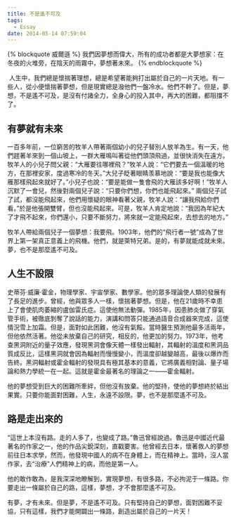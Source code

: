 ```yaml
---
title: 不是遙不可及
tags:
  - Essay
date: 2014-05-14 07:59:04
---
```

{% blockquote 威爾遜 %}
我們因夢想而偉大，所有的成功者都是大夢想家：在冬夜的火堆旁，在陰天的雨霧中，夢想著未來。
{% endblockquote %}

 人生中，我們總是懷揣著理想，總是希望著能夠打出屬於自己的一片天地。有一些人，從小便懷揣著夢想，但是現實總是潑他們一盤冷水。他們不幹了。但是，夢想，不是遙不可及，是沒有付諸全力，全身心的投入其中，再大的困難，都阻擋不了。
<!--more-->
## 有夢就有未來

一百多年前，一位窮苦的牧羊人帶著兩個幼小的兒子替別人放羊為生。有一天，他們趕著羊來到一個山坡上，一群大雁鳴叫著從他們頭頂飛過，並很快消失在遠方。牧羊人的小兒子問父親：“大雁要往哪裡飛？”牧羊人說：“它們要去一個溫暖的地方，在那裡安家，度過寒冷的冬天。”大兒子眨著眼睛羡慕地說：“要是我也能像大雁那樣飛起來就好了。”小兒子也說：“要是能做一隻會飛的大雁該多好啊！”牧羊人沉默了一會兒，然後對兩個兒子說：“只要你們想，你們也能飛起來。” 兩個兒子試了試，都沒能飛起來，他們用懷疑的眼神看著父親，牧羊人說：“讓我飛給你們看。”於是他張開雙臂，但也沒能飛起來。可是，牧羊人肯定地說：“我因為年紀大了才飛不起來，你們還小，只要不斷努力，將來就一定能飛起來，去想去的地方。”

牧羊人帶給兩個兒子一個夢想：我要飛。1903年，他們的“飛行者一號”成為了世界上第一架真正意義上的飛機。他們，就是萊特兄弟。是的，有夢就能成就未來。夢，也不是那麼遙不可及。

## 人生不設限

史蒂芬·威廉·霍金，物理學家、宇宙學家、數學家。他的眾多理論使人類的發展有了長足的進步。曾經，他與眾多人一樣，懷揣著夢想。但是，他在21歲時不幸患上了會使肌肉萎縮的盧伽雷氏症。這使他無法動彈。1985年，因患肺炎做了穿氣管手術，被徹底剝奪了說話的能力，演講和問答只能通過語音合成器來完成，這使情況雪上加霜。但是，面對如此困難，他沒有氣餒。當時醫生預測他最多活兩年，但他依然活著。他從未放棄自己的研究，相反的，他更加的努力。1973年，他考查黑洞附近的量子效應，發現黑洞會像天體一樣發出輻射，其輻射的溫度和黑洞品質成反比，這樣黑洞就會因為輻射而慢慢變小，而溫度卻越變越高，最後以爆炸而告終。黑洞輻射或霍金輻射的發現具有極其基本的意義，它將廣義相對論、量子場論和熱力學統一在一起。這就是霍金最著名的理論之一——霍金輻射。

他的夢想受到巨大的困難所牽絆，但他沒有放棄。他的堅持，使他的夢想終於結出果實。只要你能面對困難，人生，永遠不設限。夢，也不是那麼遙不可及。

## 路是走出來的

“這世上本沒有路。走的人多了，也變成了路。”魯迅曾經說過。魯迅是中國近代最著名的作家之一，他的作品尖銳深刻，直戳要害。他曾經去日本，懷著救人的夢想前往日本求學，然而，他發現中國人的病不在身體上，而在精神上。當時，沒人當作家，去“治療”人們精神上的病，而他是第一人。

他的敢作敢為，是我深深地瞭解到，實現夢想，有很多路，不必拘泥于一條路。你要走出一條屬於自己的路，這樣，夢想，才不會那麼遙不可及。

有夢，才有未來。但是夢，不是遙不可及。只有堅持自己的夢想，面對困難不妥協，只有這樣，我們才能開闢出一條路，創造出屬於自己的一片天！